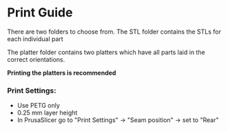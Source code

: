 # Print Guide

There are two folders to choose from. The STL folder contains the STLs for each individual part

The platter folder contains two platters which have all parts laid in the correct orientations.

**Printing the platters is recommended**

### Print Settings:
* Use PETG only
* 0.25 mm layer height
* In PrusaSlicer go to "Print Settings" -> "Seam position" -> set to "Rear"
